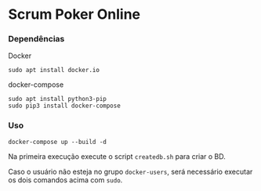 # Scrum Poker Online

### Dependências
Docker

	sudo apt install docker.io
	
docker-compose

	sudo apt install python3-pip
	sudo pip3 install docker-compose

### Uso

	docker-compose up --build -d

Na primeira execução execute o script ```createdb.sh``` para criar o BD.

Caso o usuário não esteja no grupo ```docker-users```, será necessário executar os dois comandos acima com ```sudo```.
